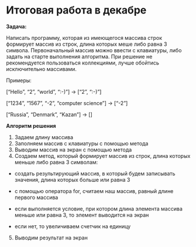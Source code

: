 ﻿# Итоговая работа в декабре
**Задача:**

Написать программу, которая из имеющегося массива строк формирует массив из строк, длина которых меше либо равна 3 символа. Первоначальный массив можно ввести с клавиатуры, либо задать на старте выполнения алгоритма. При решение не рекомендуется пользоваться коллекциями, лучше обойтись исключительно массивами.

Примеры:

 [“Hello”, “2”, “world”, “:-)”] → [“2”, “:-)”]

 [“1234”, “1567”, “-2”, “computer science”] → [“-2”]
 
 [“Russia”, “Denmark”, “Kazan”] → []

**Алгоритм решения**

1. Задаем длину массива
2. Заполняем массив с клавиатуры с помощью метода
3. Выводим массив на экран с помощью метода
4. Создаем метод, который формирует массив из строк, длина которых меньше либо равна 3 символам:
* создать результирующий массив, в который будем записывать значения, длина которых больше или равна 3
* с помощью оператора for, считаем наш массив, равный длине первого массива

*  если выполняется условие, при котором длина элемента массива меньше или равна 3, то элемент выводится на экран
*  если нет, то увеличиваем счетчик на единицу
5. Выводим результат на экран
